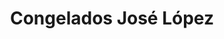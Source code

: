 ---
title: "Congelados José López"
url: /salamanca/congelados-jose-lopez/
shop: alimentos congelados
---